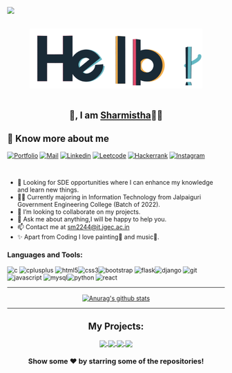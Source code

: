 
[![](https://gitwar.herokuapp.com/badge?username=Sharmi-1999&label=Gitwar%20Profile%20Score&style=for-the-badge&color=0088cc)](https://gitwar.herokuapp.com/)

<p align="center">
<br><img src="hello.gif" width="400px"><br><br>
</p>

<h2 align="center"> 👋, I am <a href="https://sharmi-1999.github.io/Portfolio/">Sharmistha</a>👨‍💻</h2> 

## 🔗 Know more about me 

[![Portfolio](https://img.shields.io/badge/-Portfolio-black?style=for-the-badge&logo=google-chrome&logoColor=white)](https://sharmi-1999.github.io/Portfolio/)
[![Mail](https://img.shields.io/badge/-Say%20Hi!-black?style=for-the-badge&logo=gmail)](mailto:sm2244@it.jgec.ac.in)
[![Linkedin](https://img.shields.io/badge/-Sharmistha-black?style=for-the-badge&logo=Linkedin)](https://www.linkedin.com/in/sharmistha-mandal-636744194/)
[![Leetcode](https://img.shields.io/badge/-@meSharmistha-black?style=for-the-badge&logo=Leetcode)](https://leetcode.com/user3534g/)
[![Hackerrank](https://img.shields.io/badge/-SHARMISTHA-black?style=for-the-badge&logo=Hackerrank)](https://www.hackerrank.com/sharmistha_m99)
[![Instagram](https://img.shields.io/badge/-#sharmistha-black?style=for-the-badge&logo=instagram)](https://www.instagram.com/sharmistha.___/)


<!--
**Sharmi-1999/Sharmi-1999** is a ✨ _special_ ✨ repository because its `README.md` (this file) appears on your GitHub profile.-->
<br />

- 🎯 Looking for SDE opportunities where I can enhance my knowledge and learn new things.
- 👨‍🎓 Currently majoring in Information Technology from Jalpaiguri Government Engineering College (Batch of 2022).
- 👯 I’m looking to collaborate on my projects.
- 💬 Ask me about anything,I will be happy to help you. 
- 📫 Contact me at sm2244@it.jgec.ac.in
- ✨ Apart from Coding I love painting🎨 and music🎵.


<!--- 😄 Pronouns: ...

-->
### Languages and Tools:
<p align="left"> <img src="https://devicons.github.io/devicon/devicon.git/icons/c/c-original.svg" alt="c" width="40" height="40"/> <img src="https://devicons.github.io/devicon/devicon.git/icons/cplusplus/cplusplus-original.svg" alt="cplusplus" width="40" height="40"/> <img src="https://devicons.github.io/devicon/devicon.git/icons/html5/html5-original-wordmark.svg" alt="html5" width="40" height="40"/><img src="https://devicons.github.io/devicon/devicon.git/icons/css3/css3-original-wordmark.svg" alt="css3" width="40" height="40"/><img src="https://devicons.github.io/devicon/devicon.git/icons/bootstrap/bootstrap-plain.svg" alt="bootstrap" width="40" height="40"/> <img src="https://www.vectorlogo.zone/logos/pocoo_flask/pocoo_flask-icon.svg" alt="flask" width="40" height="40"/><img src="https://devicons.github.io/devicon/devicon.git/icons/django/django-original.svg" alt="django" width="40" height="40"/> <img src="https://www.vectorlogo.zone/logos/git-scm/git-scm-icon.svg" alt="git" width="40" height="40"/>  <img src="https://devicons.github.io/devicon/devicon.git/icons/javascript/javascript-original.svg" alt="javascript" width="40" height="40"/> <img src="https://devicons.github.io/devicon/devicon.git/icons/mysql/mysql-original-wordmark.svg" alt="mysql" width="40" height="40"/><img src="https://devicons.github.io/devicon/devicon.git/icons/python/python-original.svg" alt="python" width="40" height="40"/> <img src="https://devicons.github.io/devicon/devicon.git/icons/react/react-original-wordmark.svg" alt="react" width="40" height="40"/></p>

<hr />

<div align="center">
<a href="https://github.com/anuraghazra/github-readme-stats">
  <img align="center" src="https://github-readme-stats.anuraghazra1.vercel.app/api?username=Sharmi-1999&show_icons=true&include_all_commits=true&theme=radical" alt="Anurag's github stats" />
</a>
  </div>
  <!--**Visitors Count**

![VisitorCount](https://profile-counter.glitch.me/{Sharmi-1999}/count.svg)

📫 Contact me at sm2244@it.jgec.ac.in

😄 Pronouns: She/her

⚡ Fun fact: I love eating foods.
</div>-->

<hr />
<b><h2 align="center">My Projects:</h2></b>
<center>
<a href="https://github.com/Sharmi-1999/Portfolio">
  <img align="center" src="https://github-readme-stats.vercel.app/api/pin/?username=Sharmi-1999&repo=Portfolio&theme=solarized-light&layout=compact" />
</a>
  <a href="https://github.com/Sharmi-1999/covid-19-web-app">
  <img align="center" src="https://github-readme-stats.vercel.app/api/pin/?username=Sharmi-1999&repo=covid-19-web-app&theme=gruvbox&layout=compact" />
</a>
<a href="https://github.com/Sharmi-1999/mayo-momo">
  <img align="center" src="https://github-readme-stats.vercel.app/api/pin/?username=Sharmi-1999&repo=mayo-momo&theme=dracula&layout=compact" />
</a>

<a href="https://github.com/Sharmi-1999/EDC_JGEC">
  <img align="center" src="https://github-readme-stats.vercel.app/api/pin/?username=Sharmi-1999&repo=EDC_JGEC&theme=solarized-light&layout=compact" />
  </a>
</center>

<div align="center">

### Show some ❤️ by starring some of the repositories!

</div>


